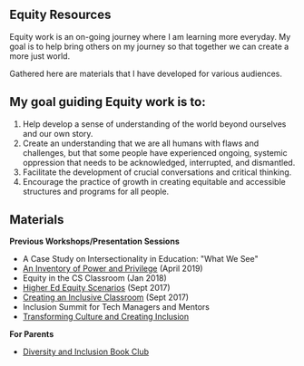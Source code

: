 ## Equity Resources
Equity work is an on-going journey where I am learning more everyday. My goal is to help bring others on my journey so that together we can create a more just world.

Gathered here are materials that I have developed for various audiences.

## My goal guiding Equity work is to:
1. Help develop a sense of understanding of the world beyond ourselves and our own story.
1. Create an understanding that we are all humans with flaws and challenges, but that some people have experienced ongoing, systemic oppression that needs to be acknowledged,  interrupted, and dismantled.
1. Facilitate the development of crucial conversations and critical thinking.
1. Encourage the practice of growth in creating equitable and accessible structures and programs for all people.

## Materials
**Previous Workshops/Presentation Sessions**
  + A Case Study on Intersectionality in Education: "What We See"
  + [An Inventory of Power and Privilege](https://docs.google.com/document/d/1N6p-Szg3mPf6iq1MsmQa6egBEivczjUIXB5Dx9H_nm4/edit?usp=sharing) (April 2019)
  + Equity in the CS Classroom (Jan 2018)
  + [Higher Ed Equity Scenarios](https://docs.google.com/document/d/1Zg5SKZ5lr0CLROqRWU2z8bLv1-k0K1AazufIoabMMM0/edit?usp=sharing) (Sept 2017)
  + [Creating an Inclusive Classroom](https://docs.google.com/presentation/d/13qbQza5we7r38923vBK1UP0AGY7SQUQOopprLbAOOg0/edit?usp=sharing) (Sept 2017)
  + Inclusion Summit for Tech Managers and Mentors
  + [Transforming Culture and Creating Inclusion](https://docs.google.com/presentation/d/1af3iloj3CTP31vn6H9RuUX1jJsW_amt9HYxvyuKJwMY/edit?usp=sharing)

**For Parents**
  + [Diversity and Inclusion Book Club](https://docs.google.com/document/d/1O07b-gLG7yuIDfmNxHhfz_1Bkuo2k1NiBwi49D5p7fI/edit?usp=sharing)
